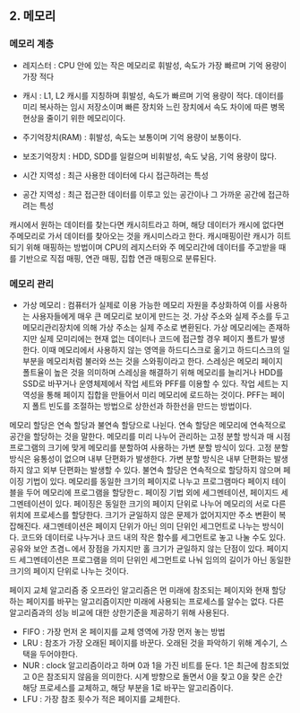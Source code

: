 ## 2. 메모리

### 메모리 계층

- 레지스터 : CPU 안에 있는 작은 메모리로 휘발성, 속도가 가장 빠르며 기억 용량이 가장 적다
- 캐시 : L1, L2 캐시를 지칭하며 휘발성, 속도가 빠르며 기억 용량이 적다. 데이터를 미리 복사하는 임시 저장소이며 빠른 장치와 느린 장치에서 속도 차이에 따른 병목 현상을 줄이기 위한 메모리이다.
- 주기억장치(RAM) : 휘발성, 속도는 보통이며 기억 용량이 보통이다.
- 보조기억장치 : HDD, SDD를 일컬으며 비휘발성, 속도 낮음, 기억 용량이 많다.

- 시간 지역성 : 최근 사용한 데이터에 다시 접근하려는 특성
- 공간 지역성 : 최근 접근한 데이터를 이루고 있는 공간이나 그 가까운 공간에 접근하려는 특성

캐시에서 원하는 데이터를 찾는다면 캐시히트라고 하며, 해당 데이터가 캐시에 없다면 주메모리로 가서 데이터를 찾아오는 것을 캐시미스라고 한다.
캐시매핑이란 캐시가 히트되기 위해 매핑하는 방법이며 CPU의 레지스터와 주 메모리간에 데이터를 주고받을 때를 기반으로 직접 매핑, 연관 매핑, 집합 연관 매핑으로 분류된다.

### 메모리 관리

- 가상 메모리 : 컴퓨터가 실제로 이용 가능한 메모리 자원을 추상화하여 이를 사용하는 사용자들에게 매우 큰 메모리로 보이게 만드는 것. 가상 주소와 실제 주소를 두고 메모리관리장치에 의해 가상 주소는 실제 주소로 변환된다.
  가상 메모리에는 존재하지만 실제 모미리에는 현재 없는 데이터나 코드에 접근할 경우 페이지 폴트가 발생한다. 이때 메모리에서 사용하지 않는 영역을 하드디스크로 옮기고 하드디스크의 일부분을 메모리처럼 불러와 쓰는 것을 스와핑이라고 한다.
  스레싱은 메모리 페이지 폴트율이 높은 것을 의미하며 스레싱을 해결하기 위해 메모리를 늘리거나 HDD를 SSD로 바꾸거나 운영체제에서 작업 세트와 PFF를 이용할 수 있다.
  작업 세트는 지역성을 통해 페이지 집합을 만들어서 미리 메모리에 로드하는 것이다.
  PFF는 페이지 폴트 빈도를 조절하는 방법으로 상한선과 하한선을 만드는 방법이다.

메모리 할당은 연속 할당과 불연속 할당으로 나뉜다.
연속 할당은 메모리에 연속적으로 공간을 할당하는 것을 말한다. 메모리를 미리 나누어 관리하는 고정 분할 방식과 매 시점 프로그램의 크기에 맞게 메모리를 분할하여 사용하는 가변 분할 방식이 있다.
고정 분할 방식은 융통성이 없으며 내부 단편화가 발생한다. 가변 분할 방식은 내부 단편화는 발생하지 않고 외부 단편화는 발생할 수 있다.
불연속 할당은 연속적으로 할당하지 않으며 페이징 기법이 있다. 메모리를 동일한 크기의 페이지로 나누고 프로그램마다 페이지 테이블을 두어 메모리에 프로그램을 할당한ㄷ. 페이징 기법 외에 세그멘테이션, 페이지드 세그멘테이션이 있다.
페이징은 동일한 크기의 페이지 단위로 나누어 메모리의 서로 다른 위치에 프로세스를 할당한다. 크기가 균일하지 않은 문제가 없어지지만 주소 변환이 복잡해진다.
새그멘테이션은 페이지 단위가 아닌 의미 단위인 세그먼트로 나누는 방식이다. 코드와 데이터로 나누거나 코드 내의 작은 함수를 세그먼트로 놓고 나눌 수도 있다. 공유와 보안 츠겸ㄴ에서 장점을 가지지만 홀 크기가 균일하지 않는 단점이 있다.
페이지드 세그멘테이션은 프로그램을 의미 단위인 세그먼트로 나눠 임의의 길이가 아닌 동일한 크기의 페이지 단위로 나누는 것이다.

페이지 교체 알고리즘 중 오프라인 알고리즘은 먼 미래에 참조되는 페이지와 현재 할당하는 페이지를 바꾸는 알고리즘이지만 미래에 사용되는 프로세스를 알수는 없다. 다른 알고리즘과의 성능 비교에 대한 상한기준을 제공하기 위해 사용된다.

- FIFO : 가장 먼저 온 페이지를 교체 영역에 가장 먼저 놓는 방법
- LRU : 참조가 가장 오래된 페이지를 바꾼다. 오래된 것을 파악하기 위해 계수기, 스택을 두어야한다.
- NUR : clock 알고리즘이라고 하며 0과 1을 가진 비트를 둔다. 1은 최근에 참조되었고 0은 참조되지 않음을 의미한다. 시계 방향으로 돌면서 0을 찾고 0을 찾은 순간 해당 프로세스를 교체하고, 해당 부분을 1로 바꾸는 알고리즘이다.
- LFU : 가장 참조 횟수가 적은 페이지를 교체한다.
